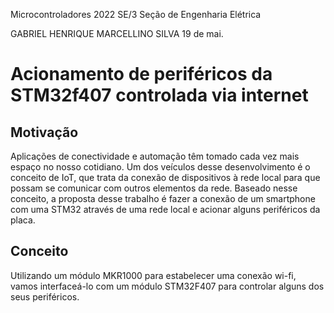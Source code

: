 Microcontroladores 2022
SE/3 Seção de Engenharia Elétrica

GABRIEL HENRIQUE MARCELLINO SILVA 19 de mai.
# Acionamento de periféricos da STM32f407 controlada via internet

## Motivação
Aplicações de conectividade e automação têm tomado cada vez mais espaço no nosso cotidiano. Um dos veículos desse desenvolvimento é o conceito de IoT, que trata da conexão de dispositivos à rede local para que possam se comunicar com outros elementos da rede.
Baseado nesse conceito, a proposta desse trabalho é fazer a conexão de um smartphone com uma STM32 através de uma rede local e acionar alguns periféricos da placa.

## Conceito
Utilizando um módulo MKR1000 para estabelecer uma conexão wi-fi, vamos interfaceá-lo com um módulo STM32F407 para controlar alguns dos seus periféricos.
